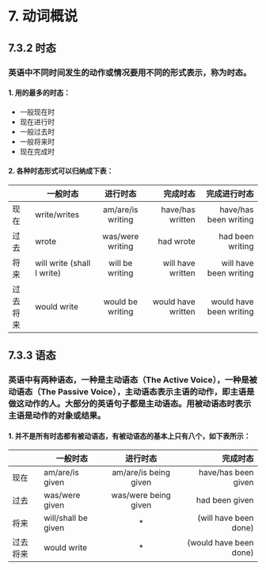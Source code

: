 # 7. 动词概说

## 7.3.2 时态

### 英语中不同时间发生的动作或情况要用不同的形式表示，称为时态。

#### 1. 用的最多的时态：
* 一般现在时
* 现在进行时
* 一般过去时
* 一般将来时
* 现在完成时

#### 2. 各种时态形式可以归纳成下表：

|         | 一般时态        | 进行时态 | 完成时态 | 完成进行时态 |
| ------------- | ------------- | :-------------: | -----: | -----: |
| 现在 | write/writes | am/are/is writing | have/has written | have/has been writing |
| 过去 | wrote | was/were writing | had wrote | had been writing |
| 将来 | will write (shall I write) | will be writing | will have written | will have been writing |
| 过去将来 | would write | would be writing | would have written | would have been writing |

## 7.3.3 语态

### 英语中有两种语态，一种是**主动语态**（The Active Voice），一种是**被动语态**（The Passive Voice），主动语态表示主语的动作，即主语是做这动作的人。大部分的英语句子都是主动语态。用被动语态时表示主语是动作的对象或结果。

#### 1. 并不是所有时态都有被动语态，有被动语态的基本上只有八个，如下表所示：

|         | 一般时态        | 进行时态 | 完成时态 |
| ------------- | ------------- | :-------------: | -----: |
| 现在 | am/are/is given | am/are/is being given | have/has been given |
| 过去 | was/were given | was/were being given | had been given |
| 将来 | will/shall be given | * | (will have been done) |
| 过去将来 | would write | * | (would have been done) |